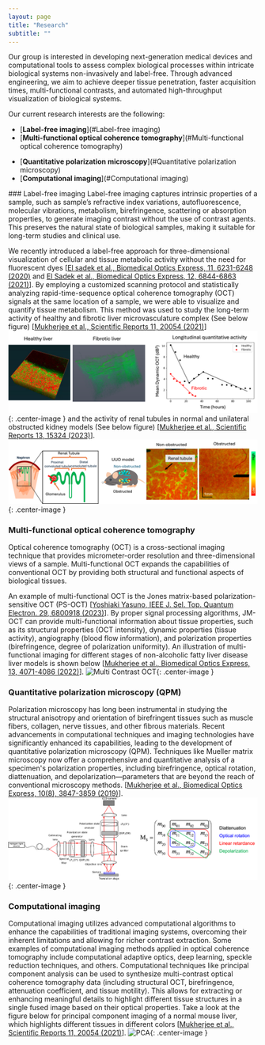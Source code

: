 ```yaml
---
layout: page
title: "Research"
subtitle: ""
---
```


Our group is interested in developing next-generation medical devices and computational tools to assess complex biological processes within intricate biological systems non-invasively and label-free. Through advanced engineering, we aim to achieve deeper tissue penetration, faster acquisition times, multi-functional contrasts, and automated high-throughput visualization of biological systems.

Our current research interests are the following: 
* [**Label-free imaging**](#Label-free imaging)
* [**Multi-functional optical coherence tomography**](#Multi-functional optical coherence tomography)
- [**Quantitative polarization microscopy**](#Quantitative polarization microscopy)
- [**Computational imaging**](#Computational imaging) 

<div id="Label-free imaging"></div>
### Label-free imaging
Label-free imaging captures intrinsic properties of a sample, such as sample’s refractive index variations, autofluorescence, molecular vibrations, metabolism, birefringence, scattering or absorption properties, to generate imaging contrast without the use of contrast agents. This preserves the natural state of biological samples, making it suitable for long-term studies and clinical use.

We recently introduced a label-free approach for three-dimensional visualization of cellular and tissue metabolic activity without the need for fluorescent dyes [[El sadek et al., Biomedical Optics Express, 11, 6231-6248 (2020)](https://www.osapublishing.org/boe/abstract.cfm?uri=boe-11-11-6231) and [El Sadek et al., Biomedical Optics Express, 12, 6844-6863 (2021)](https://www.osapublishing.org/boe/abstract.cfm?uri=boe-12-11-6844)]. By employing a customized scanning protocol and statistically analyzing rapid-time-sequence optical coherence tomography (OCT) signals at the same location of a sample, we were able to visualize and quantify tissue metabolism. This method was used to study the long-term activity of healthy and fibrotic liver microvasculature complex (See below figure) [[Mukherjee et al., Scientific Reports 11, 20054 (2021)](https://www.nature.com/articles/s41598-021-98909-6)]
![Liver longitudinal study results](../assets/img/liver_LongitudinalStudy.png){: .center-image }
and the activity of renal tubules in normal and unilateral obstructed kidney models (See below figure) [[Mukherjee et al., Scientific Reports 13, 15324 (2023)](https://www.nature.com/articles/s41598-023-42559-3)].
![Renal tubule results](../assets/img/renal_tubule.png){: .center-image }

### Multi-functional optical coherence tomography <span id="Multi-functional optical coherence tomography"><span>
Optical coherence tomography (OCT) is a cross-sectional imaging technique that provides micrometer-order resolution and three-dimensional views of a sample. Multi-functional OCT expands the capabilities of conventional OCT by providing both structural and functional aspects of biological tissues.

An example of multi-functional OCT is the Jones matrix-based polarization-sensitive OCT (PS-OCT) [[Yoshiaki Yasuno, IEEE J. Sel. Top. Quantum Electron. 29, 6800918 (2023)](https://ieeexplore.ieee.org/document/10050559)]. By proper signal processing algorithms, JM-OCT can provide multi-functional information about tissue properties, such as its structural properties (OCT intensity), dynamic properties (tissue activity), angiography (blood flow information), and polarization properties (birefringence, degree of polarization uniformity). An illustration of multi-functional imaging for different stages of non-alcoholic fatty liver disease liver models is shown below [[Mukherjee et al., Biomedical Optics Express, 13, 4071-4086 (2022)](https://opg.optica.org/boe/abstract.cfm?uri=boe-13-7-4071)].
![Multi Contrast OCT](../assets/img/MC_OCT.png){: .center-image }

### Quantitative polarization microscopy (QPM) <span id="Quantitative polarization microscopy"><span>
Polarization microscopy has long been instrumental in studying the structural anisotropy and orientation of birefringent tissues such as muscle fibers, collagen, nerve tissues, and other fibrous materials. Recent advancements in computational techniques and imaging technologies have significantly enhanced its capabilities, leading to the development of quantitative polarization microscopy (QPM). 
Techniques like Mueller matrix microscopy now offer a comprehensive and quantitative analysis of a specimen's polarization properties, including birefringence, optical rotation, diattenuation, and depolarization—parameters that are beyond the reach of conventional microscopy methods.
[[Mukherjee et al., Biomedical Optics Express, 10(8), 3847-3859 (2019)](https://www.osapublishing.org/abstract.cfm?URI=boe-10-8-3847)].
![QPM](../assets/img/QPM.png){: .center-image }

### Computational imaging <span id="Computational imaging"><span>

Computational imaging utilizes advanced computational algorithms to enhance the capabilities of traditional imaging systems, overcoming their inherent limitations and allowing for richer contrast extraction. Some examples of computational imaging methods applied in optical coherence tomography include computational adaptive optics, deep learning, speckle reduction techniques, and others. Computational techniques like principal component analysis can be used to synthesize multi-contrast optical coherence tomography data (including structural OCT, birefringence, attenuation coefficient, and tissue motility).  This allows for extracting or enhancing meaningful details to highlight different tissue structures in a single fused image based on their optical properties. Take a look at the figure below for principal component imaging of a normal mouse liver, which highlights different tissues in different colors [[Mukherjee et al., Scientific Reports 11, 20054 (2021)](https://www.nature.com/articles/s41598-021-98909-6)].
![PCA](../assets/img/ComputationalImaging_PCA.png){: .center-image }
